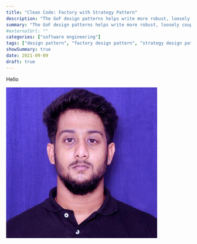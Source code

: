 ```yaml
---
title: "Clean Code: Factory with Strategy Pattern"
description: "The GoF design patterns helps write more robust, loosely coupled and highly cohesive software. This article I am going to talk about a real time scenario where we used a combination of Factory and Strategy Design Pattern to solve a particular use case."
summary: "The GoF design patterns helps write more robust, loosely coupled and highly cohesive software. This article I am going to talk about a real time scenario where we used a combination of Factory and Strategy Design Pattern to solve a particular use case."
#externalUrl: ""
categories: ["software engineering"]
tags: ["design pattern", "factory design pattern", "strategy design pattern", "clean code", "java", "springboot"]
showSummary: true
date: 2021-09-09
draft: true
---
```



Hello

<img src="feature_priyakdey.png" />